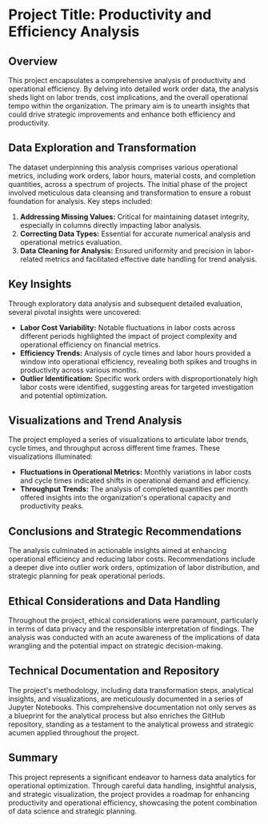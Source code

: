 # Project Title: Productivity and Efficiency Analysis

## Overview
This project encapsulates a comprehensive analysis of productivity and operational efficiency. By delving into detailed work order data, the analysis sheds light on labor trends, cost implications, and the overall operational tempo within the organization. The primary aim is to unearth insights that could drive strategic improvements and enhance both efficiency and productivity.

## Data Exploration and Transformation
The dataset underpinning this analysis comprises various operational metrics, including work orders, labor hours, material costs, and completion quantities, across a spectrum of projects. The initial phase of the project involved meticulous data cleansing and transformation to ensure a robust foundation for analysis. Key steps included:
1. **Addressing Missing Values:** Critical for maintaining dataset integrity, especially in columns directly impacting labor analysis.
2. **Correcting Data Types:** Essential for accurate numerical analysis and operational metrics evaluation.
3. **Data Cleaning for Analysis:** Ensured uniformity and precision in labor-related metrics and facilitated effective date handling for trend analysis.

## Key Insights
Through exploratory data analysis and subsequent detailed evaluation, several pivotal insights were uncovered:
- **Labor Cost Variability:** Notable fluctuations in labor costs across different periods highlighted the impact of project complexity and operational efficiency on financial metrics.
- **Efficiency Trends:** Analysis of cycle times and labor hours provided a window into operational efficiency, revealing both spikes and troughs in productivity across various months.
- **Outlier Identification:** Specific work orders with disproportionately high labor costs were identified, suggesting areas for targeted investigation and potential optimization.

## Visualizations and Trend Analysis
The project employed a series of visualizations to articulate labor trends, cycle times, and throughput across different time frames. These visualizations illuminated:
- **Fluctuations in Operational Metrics:** Monthly variations in labor costs and cycle times indicated shifts in operational demand and efficiency.
- **Throughput Trends:** The analysis of completed quantities per month offered insights into the organization's operational capacity and productivity peaks.

## Conclusions and Strategic Recommendations
The analysis culminated in actionable insights aimed at enhancing operational efficiency and reducing labor costs. Recommendations include a deeper dive into outlier work orders, optimization of labor distribution, and strategic planning for peak operational periods.

## Ethical Considerations and Data Handling
Throughout the project, ethical considerations were paramount, particularly in terms of data privacy and the responsible interpretation of findings. The analysis was conducted with an acute awareness of the implications of data wrangling and the potential impact on strategic decision-making.

## Technical Documentation and Repository
The project's methodology, including data transformation steps, analytical insights, and visualizations, are meticulously documented in a series of Jupyter Notebooks. This comprehensive documentation not only serves as a blueprint for the analytical process but also enriches the GitHub repository, standing as a testament to the analytical prowess and strategic acumen applied throughout the project.

## Summary
This project represents a significant endeavor to harness data analytics for operational optimization. Through careful data handling, insightful analysis, and strategic visualization, the project provides a roadmap for enhancing productivity and operational efficiency, showcasing the potent combination of data science and strategic planning.
